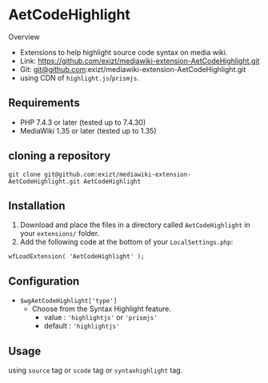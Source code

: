 # AetCodeHighlight

Overview
* Extensions to help highlight source code syntax on media wiki.
* Link: https://github.com/exizt/mediawiki-extension-AetCodeHighlight.git
* Git: git@github.com:exizt/mediawiki-extension-AetCodeHighlight.git
* using CDN of `highlight.js`/`prismjs`.


## Requirements
* PHP 7.4.3 or later (tested up to 7.4.30)
* MediaWiki 1.35 or later (tested up to 1.35)


## cloning a repository
```shell
git clone git@github.com:exizt/mediawiki-extension-AetCodeHighlight.git AetCodeHighlight
```


## Installation
1. Download and place the files in a directory called `AetCodeHighlight` in your `extensions/` folder.
2. Add the following code at the bottom of your `LocalSettings.php`:
```
wfLoadExtension( 'AetCodeHighlight' );
```


## Configuration
- `$wgAetCodeHighlight['type']`
    - Choose from the Syntax Highlight feature.
        - value : `'highlightjs'` or `'prismjs'`
        - default : `'highlightjs'`



## Usage
using `source` tag or `scode` tag or `syntaxhighlight` tag.

